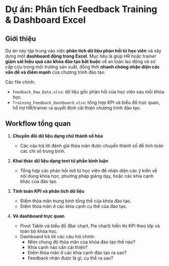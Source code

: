 # Dự án: Phân tích Feedback Training & Dashboard Excel

## Giới thiệu

Dự án này tập trung vào việc **phân tích dữ liệu phản hồi từ học viên** và xây dựng một **dashboard động trong Excel**. Mục tiêu là giúp HR hoặc trainer **giám sát hiệu quả các khóa đào tạo bắt buộc** về an toàn lao động và sơ cấp cứu trong môi trường sản xuất, đồng thời **nhanh chóng nhận diện các vấn đề và điểm mạnh** của chương trình đào tạo.

Các file chính:  
- `Feedback_Raw_Data.xlsx`: dữ liệu gốc phản hồi của học viên sau mỗi khóa học.  
- `Training_Feedback_Dashboard.xlsx`: tổng hợp KPI và biểu đồ trực quan, hỗ trợ HR/trainer ra quyết định cải thiện chương trình đào tạo.

## Workflow tổng quan

1. **Chuyển đổi dữ liệu dạng chữ thành số hóa**  
   - Các câu trả lời đánh giá thỏa mãn được chuyển thành số để tính toán các chỉ số trung bình.  

2. **Khai thác dữ liệu dạng text từ phần bình luận**  
   - Tổng hợp các phản hồi mở từ học viên để nhận diện các ý kiến về nội dung khóa học, phương pháp giảng dạy, hoặc các khía cạnh khác của đào tạo.  

3. **Tính toán KPI và phân tích dữ liệu**  
   - Điểm thỏa mãn trung bình tổng thể của khóa đào tạo.  
   - Điểm thỏa mãn ở các khía cạnh cụ thể của đào tạo.  

4. **Vẽ dashboard trực quan**  
   - Pivot Table và biểu đồ (Bar chart, Pie chart) hiển thị KPI theo lớp và toàn bộ khóa học.  
   - Dashboard trả lời các câu hỏi chính:  
     - Nhìn chung độ thỏa mãn của khóa đào tạo thế nào?   
     - Khía cạnh nào cần cải thiện?  
     - Điểm thỏa mãn ở các khía cạnh đào tạo ra sao?
     - Feedback nhận được là gì, cụ thể ra sao?
